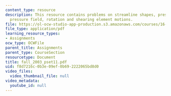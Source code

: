```yaml
---
content_type: resource
description: This resource contains problems on streamline shapes, pressure gradient,
  pressure field, rotation and shearing element motions.
file: https://ol-ocw-studio-app-production.s3.amazonaws.com/courses/16-01-unified-engineering-i-ii-iii-iv-fall-2005-spring-2006/f8d7216c0b3e09ef0b692222065bd8d0_fall_2003_pset11.pdf
file_type: application/pdf
learning_resource_types:
- Assignments
ocw_type: OCWFile
parent_title: Assignments
parent_type: CourseSection
resourcetype: Document
title: fall_2003_pset11.pdf
uid: f8d7216c-0b3e-09ef-0b69-2222065bd8d0
video_files:
  video_thumbnail_file: null
video_metadata:
  youtube_id: null
---
```

